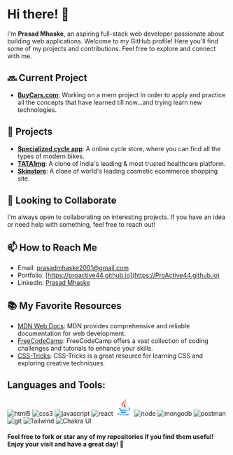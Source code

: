 # Hi there! 👋

I'm **Prasad Mhaske**, an aspiring full-stack web developer passionate about building web applications. Welcome to my GitHub profile! Here you'll find some of my projects and  contributions. Feel free to explore and connect with me.  

 
## 🔜 Current Project 
 
- [**BuyCars.com**](https://github.com/ProActive44/Buy_cars_Attryb): Working on a mern project In order to apply and practice all the concepts that have learned till now...and trying learn new technologies. 
 


## 🔭 Projects

- [**Specialized cycle app**](https://github.com/ProActive44/specialized-bike-app): A online cycle store, where you can find all the types of modern bikes.
- [**TATA1mg**](https://github.com/ProActive44/TATA-1mg-clone): A clone of India's leading & most trusted healthcare platform. 
- [**Skinstore**](https://github.com/anuragbhardwaj21/Skinstore): A clone of world's leading cosmetic ecommerce shopping site. 
  
 
## 👯 Looking to Collaborate  

I'm always open to collaborating on interesting projects. If you have an idea or need help with something, feel free to reach out!

 
## 📫 How to Reach Me 

- Email: prasadmhaske2001@gmail.com
- Portfolio: [https://proactive44.github.io](https://ProActive44.github.io)
- LinkedIn: [Prasad Mhaske](https://www.linkedin.com/in/prasad-mhaske-88a177247)


## 📚 My Favorite Resources

- [MDN Web Docs](https://developer.mozilla.org/): MDN provides comprehensive and reliable documentation for web development.
- [FreeCodeCamp](https://www.freecodecamp.org/): FreeCodeCamp offers a vast collection of coding challenges and tutorials to enhance your skills.
- [CSS-Tricks](https://css-tricks.com/): CSS-Tricks is a great resource for learning CSS and exploring creative techniques.


<h2 align="left">Languages and Tools:</h2>
<p align="left"> 
<img src="https://www.freepnglogos.com/uploads/html5-logo-png/html5-logo-html-logo-0.png" alt="html5" width="40" height="40"/> 
<img src="https://cdn.iconscout.com/icon/free/png-512/free-css-alt-3521367-2944811.png?f=avif&w=256" alt="css3" width="40" height="40"/>
<img src="https://www.freepnglogos.com/uploads/javascript-png/js-logo-png-5.png" alt="javascript" width="40" height="40"/>
<img src="https://cdn4.iconfinder.com/data/icons/logos-3/600/React.js_logo-512.png" alt="react" width="40" height="40"/> 
<img src="https://raw.githubusercontent.com/devicons/devicon/master/icons/java/java-original.svg" alt="java" width="40" height="40"/>
<img src="https://www.orangemantra.com/wp-content/uploads/2022/04/nd3.png" alt="node" width="40" height="40" />
<img src="https://cdn.iconscout.com/icon/free/png-256/free-mongodb-3629020-3030245.png" alt="mongodb" width="40" height="40"/>
<img src="https://www.vectorlogo.zone/logos/getpostman/getpostman-icon.svg" alt="postman" width="40" height="40"/> 
<img src="https://www.vectorlogo.zone/logos/git-scm/git-scm-icon.svg" alt="git" width="40" height="40"/> 
<img src="https://upload.wikimedia.org/wikipedia/commons/thumb/archive/d/d5/20230715030041%21Tailwind_CSS_Logo.svg/120px-Tailwind_CSS_Logo.svg.png" alt="Tailwind" width="40" height="40"/> 
<img src="https://github.com/user-attachments/assets/8ab29c7b-dc50-402f-87d9-dcc0219f5645" alt="Chakra UI" width="40" height="40"/> 
</p>


#### Feel free to fork or star any of my repositories if you find them useful! Enjoy your visit and have a great day! 🚀 
